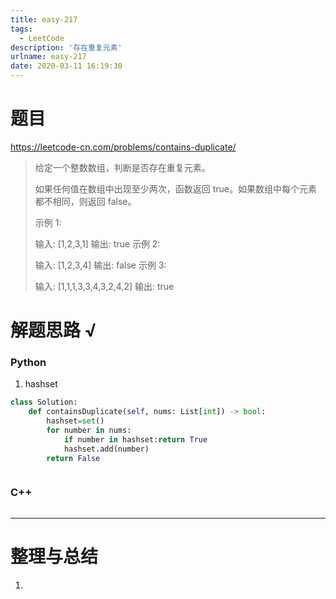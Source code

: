 ```yaml
---
title: easy-217
tags:
  - LeetCode
description: '存在重复元素'
urlname: easy-217
date: 2020-03-11 16:19:30
---
```


# 题目

https://leetcode-cn.com/problems/contains-duplicate/

> 给定一个整数数组，判断是否存在重复元素。
>
> 如果任何值在数组中出现至少两次，函数返回 true。如果数组中每个元素都不相同，则返回 false。
>
> 示例 1:
>
> 输入: [1,2,3,1]
> 输出: true
> 示例 2:
>
> 输入: [1,2,3,4]
> 输出: false
> 示例 3:
>
> 输入: [1,1,1,3,3,4,3,2,4,2]
> 输出: true



# 解题思路 √

### Python

1. hashset

```python
class Solution:
    def containsDuplicate(self, nums: List[int]) -> bool:
        hashset=set()
        for number in nums:
            if number in hashset:return True
            hashset.add(number)
        return False
```


```python

```



### C++

```cpp

```

---



# 整理与总结

1. 

